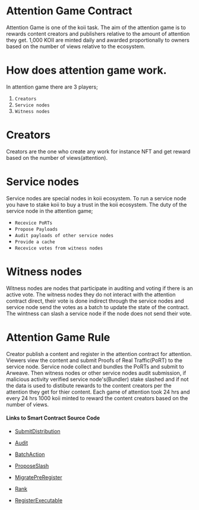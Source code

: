 # Attention Game Contract

Attention Game is one of the koii task. The aim of the attention game is to rewards content creators and publishers relative to the amount of attention they get. 1,000 KOII are minted daily and awarded proportionally to owners based on the number of views relative to the ecosystem.

# How does attention game work.

In attention game there are 3 players;

1.  `Creators`
2.  `Service nodes`
3.  `Witness nodes`

# Creators

Creators are the one who create any work for instance NFT and get reward based on the number of views(attention).

# Service nodes

Service nodes are special nodes in koii ecosystem. To run a service node you have to stake koii to buy a trust in the koii ecosystem. The duty of the service node in the attention game;

- `Recevice PoRTs `
- `Propose Payloads`
- `Audit payloads of other service nodes`
- `Provide a cache`
- `Recevice votes from witness nodes`

# Witness nodes

Witness nodes are nodes that participate in auditing and voting if there is an active vote. The witness nodes they do not interact with the attention contract direct, their vote is done indirect through the service nodes and service node send the votes as a batch to update the state of the contract. The wintness can slash a service node if the node does not send their vote.

# Attention Game Rule

Creator publish a content and register in the attention contract for attention. Viewers view the content and submit Proofs of Real Traffic(PoRT) to the service node. Service node collect and bundles the PoRTs and submit to Arweave. Then witness nodes or other service nodes audit submission, if malicious activity verified service node's(Bundler) stake slashed and if not the data is used to distibute rewards to the content creators per the attention they get for thier content. Each game of attention took 24 hrs and every 24 hrs 1000 koii minted to reward the content creators based on the number of views.

#### Links to Smart Contract Source Code

- [SubmitDistribution](./submit_distribution.js)

- [Audit](./audit.js)

- [BatchAction](./batchAction.js)

- [ProposeSlash](./propose_slash.js)

- [MigratePreRegister](./migrate_pre_register.js)

- [Rank](./rank.js)

- [RegisterExecutable](./register_executbale_id.js)
